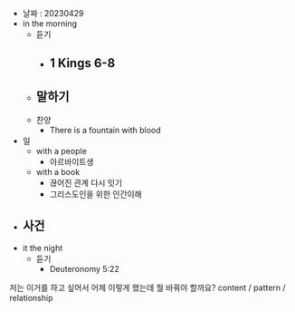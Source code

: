 - 날짜 : 20230429
- in the morning
	- 듣기
		- 1 Kings 6-8
			- 
	- 말하기
		- 
	- 찬양
		- There is a fountain with blood
- 일
	- with a people
		- 아르바이트생 
	- with a book
		- 끊어진 관계 다시 잇기
		- 그리스도인을 위한 인간이해
- 사건
	- 
- it the night
	- 듣기
		- Deuteronomy 5:22






저는 이거를 하고 싶어서 어제 이렇게 했는데 뭘 바꿔야 할까요?
content / pattern / relationship